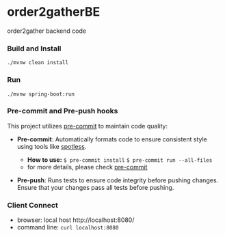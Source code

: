 # order2gatherBE
order2gather backend code

### Build and Install

    ./mvnw clean install

### Run

    ./mvnw spring-boot:run

### Pre-commit and Pre-push hooks
This project utilizes [pre-commit](https://pre-commit.com) to maintain code quality:

- **Pre-commit**: Automatically formats code to ensure consistent style using tools like [spotless](https://github.com/diffplug/spotless).

    - **How to use:**
        ```$ pre-commit install```
        ```$ pre-commit run --all-files```
    - for more details, please check [pre-commit](https://pre-commit.com/)
- **Pre-push**: Runs tests to ensure code integrity before pushing changes. Ensure that your changes pass all tests before pushing.
### Client Connect
- browser: local host
    http://localhost:8080/
- command line:
    <code>curl localhost:8080</code>
